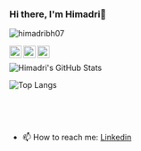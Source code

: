 ### Hi there, I'm Himadri👋
<p align="left"> <img src="https://komarev.com/ghpvc/?username=himadrigit&label=Views&color=d4af37&style=metal" alt="himadribh07" /> </p>

<!-- <h3 align="center">Connect with me:</h3> -->
<a href="https://linkedin.com/in/himadribhattacharya3/">
  <img align="left" alt="Himadri's Linkdein" width="22px" src="https://www.edigitalagency.com.au/wp-content/uploads/Linkedin-logo-icon-png.png" />
</a>
<a href="https://twitter.com/slowcheetah07_">
  <img align="left" alt="Himadri's Twitter" width="22px" src="https://static.vecteezy.com/system/resources/previews/002/534/045/original/social-media-twitter-logo-blue-isolated-free-vector.jpg" />
</a>
<a href="https://www.instagram.com/slowcheetah07_">
  <img align="left" alt="Himadri's Instagram" width="22px" src="https://cdn-icons-png.flaticon.com/512/174/174855.png" />
</a>


<!-- <p>
  Languages and Tools: 
<br>
  <br>
<code><img height="20" src="https://raw.githubusercontent.com/github/explore/80688e429a7d4ef2fca1e82350fe8e3517d3494d/topics/javascript/javascript.png"></code>
<code><img height="20" src="https://raw.githubusercontent.com/github/explore/80688e429a7d4ef2fca1e82350fe8e3517d3494d/topics/visual-studio-code/visual-studio-code.png"></code>
<code><img height="20" src="https://raw.githubusercontent.com/github/explore/80688e429a7d4ef2fca1e82350fe8e3517d3494d/topics/react/react.png"></code>
<code><img height="20" src="https://raw.githubusercontent.com/github/explore/80688e429a7d4ef2fca1e82350fe8e3517d3494d/topics/nodejs/nodejs.png"></code>
<code><img height="20" src="https://raw.githubusercontent.com/github/explore/80688e429a7d4ef2fca1e82350fe8e3517d3494d/topics/cpp/cpp.png"></code>
<code><img height="20" src="https://raw.githubusercontent.com/github/explore/80688e429a7d4ef2fca1e82350fe8e3517d3494d/topics/python/python.png"></code>
</p>
<br> -->
<p>
<!-- <img align="center" src="https://github-readme-stats.vercel.app/api/top-langs?username=himadribh07&show_icons=true&locale=en&layout=compact" alt="himadribh07" />
  &nbsp;&nbsp;
<img alt= "stats card"  align="center" height="300px" width="360px" src="https://github-readme-streak-stats.herokuapp.com/?user=himadribh07&theme=buefy"> -->
<br>
  <p>
    
![Himadri's GitHub Stats](https://github-readme-stats.vercel.app/api?username=himadribh07&show_icons=true&theme=radical)

    

    
![Top Langs](https://github-readme-stats.vercel.app/api/top-langs/?username=himadribh07&layout=compact&theme=radical)


    
  <br>
 

<!-- <img alt= "stats card" height="200px" width="360px" src="https://github-readme-stats.vercel.app/api?username=himadribh07&count_private=true&theme=radical&show_icons=true" /> -->
</p>
</p>

<br/>

- 📫 How to reach me:  [Linkedin](https://linkedin.com/in/himadribhattacharya3/) 

